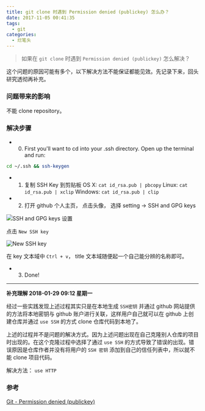 ```yaml
---
title: git clone 时遇到 Permission denied (publickey) 怎么办？
date: 2017-11-05 00:41:35
tags:
  - git
categories:
  - 烂笔头
---
```

> 如果在 `git clone` 时遇到 `Permission denied (publickey)` 怎么解决？

<!--more-->

这个问题的原因可能有多个，以下解决方法不能保证都能见效。先记录下来，回头研究透彻再补充。

### 问题带来的影响

不能 clone repository。

### 解决步骤

- 0. First you'll want to cd into your .ssh directory. Open up the terminal and run:
```bash
cd ~/.ssh && ssh-keygen
```

- 1. 复制 SSH Key 到剪贴板
OS X: `cat id_rsa.pub | pbcopy`
Linux: `cat id_rsa.pub | xclip`
Windows: `cat id_rsa.pub | clip`

- 2. 打开 github 个人主页， 点击头像， 选择 setting -> SSH and GPG keys

![SSH and GPG keys 设置](https://myblog-static.oss-cn-beijing.aliyuncs.com/post-imgs/github%20%E9%85%8D%E7%BD%AE%20SSH%20Key/New%20SSH%20key.png?x-oss-process=style/blogImg-watermark)

点击 `New SSH key`

![New SSH key](https://myblog-static.oss-cn-beijing.aliyuncs.com/post-imgs/github%20%E9%85%8D%E7%BD%AE%20SSH%20Key/SSH%20and%20GPG%20keys.png?x-oss-process=style/blogImg-watermark)

在 key 文本域中 `Ctrl + v`， title 文本域随便起一个自己能分辨的名称即可。

- 3. Done!

----

**补充理解 2018-01-29 09:12 星期一**

经过一些实践发现上述过程其实只是在本地生成 `SSH密钥` 并通过 github 网站提供的方法将本地密钥与 github 账户进行关联，这样用户自己就可以在 github 上创建仓库并通过 `use SSH` 的方式 clone 仓库代码到本地了。

上述的过程并不是问题的解决方式。因为上述问题出现在自己克隆别人仓库的项目时出现的。在这个克隆过程中选择了通过 `use SSH` 的方式导致了错误的出现。错误原因是仓库作者并没有将用户的 `SSH 密钥` 添加到自己的信任列表中，所以就不能 clone 项目代码。

解决方法： `use HTTP`

### 参考

[Git - Permission denied (publickey)](https://stackoverflow.com/questions/2643502/git-permission-denied-publickey)

